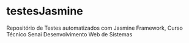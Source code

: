 # testesJasmine
Repositório de Testes automatizados com Jasmine Framework, Curso Técnico Senai Desenvolvimento Web de Sistemas
